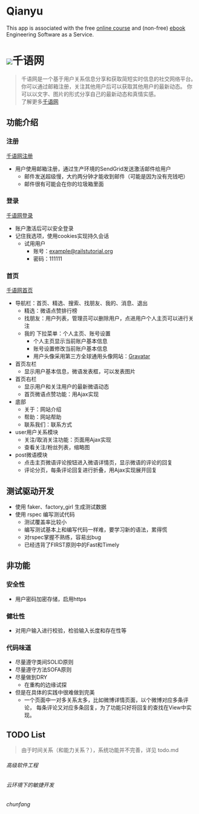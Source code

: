 # Qianyu
This app is associated with the free [online
course](http://www.saas-class.org) and (non-free)
[ebook](http://www.saasbook.info) Engineering Software as a Service.
# ![](https://github.com/springflo/qianyu/master/app/assets/images/qianyuwang.png)千语网
>千语网是一个基于用户关系信息分享和获取简短实时信息的社交网络平台。
你可以通过邮箱注册，关注其他用户后可以获取其他用户的最新动态。
你可以以文字、图片的形式分享自己的最新动态和真情实感。<br>
了解更多[千语网](https://qianyu.herokuapp.com/about)

## 功能介绍

### 注册
[千语网注册](https://qianyu.herokuapp.com/signup)
* 用户使用邮箱注册，通过生产环境的SendGrid发送激活邮件给用户
    * 邮件发送超级慢，大约两分钟才能收到邮件（可能是因为没有充钱吧）
    * 邮件很有可能会在你的垃圾箱里面

### 登录
[千语网登录](https://qianyu.herokuapp.com/login)
* 账户激活后可以安全登录
* 记住我选项，使用cookies实现持久会话
   * 试用用户
      * 账号：example@railstutorial.org
      * 密码：111111

### 首页
[千语网首页](https://qianyu.herokuapp.com)
* 导航栏：首页、精选、搜索、找朋友、我的、消息、退出
    * 精选：微语点赞排行榜
    * 找朋友：用户列表，管理员可以删除用户，点进用户个人主页可以进行关注
    * 我的 下拉菜单：个人主页、账号设置
        * 个人主页显示当前账户基本信息
        * 账号设置修改当前账户基本信息
        * 用户头像采用第三方全球通用头像网站：[Gravatar](https://cn.gravatar.com/)
* 首页左栏
    * 显示用户基本信息，微语发表框，可以发表图片 
* 首页右栏
    * 显示用户和关注用户的最新微语动态
    * 首页微语点赞功能：用Ajax实现
* 底部
    * 关于：网站介绍
    * 帮助：网站帮助
    * 联系我们：联系方式
* user用户关系模块
    * 关注/取消关注功能：页面用Ajax实现
    * 查看关注/粉丝列表，缩略图 
* post微语模块 
    * 点击主页微语评论按钮进入微语详情页，显示微语的评论的回复
    * 评论分页，每条评论回复进行折叠，用Ajax实现展开回复

## 测试驱动开发
* 使用 faker、factory_girl 生成测试数据
* 使用 rspec 编写测试代码
    * 测试覆盖率比较小
    * 编写测试基本上和编写代码一样难，要学习新的语法，累得慌
    * 对rspec掌握不熟练，容易出bug
    * 已经违背了FIRST原则中的Fast和Timely

## 非功能
### 安全性
* 用户密码加密存储，启用https

### 健壮性
* 对用户输入进行校验，检验输入长度和存在性等

### 代码味道
* 尽量遵守类间SOLID原则
* 尽量遵守方法SOFA原则
* 尽量做到DRY
    * 在重构的边缘试探
* 但是在具体的实践中很难做到完美
    * 一个页面中一对多关系太多，比如微博详情页面，以个微博对应多条评论，
每条评论又对应多条回复，为了功能只好将回复的查找在View中实现。

## TODO List
>由于时间关系（和能力关系？），系统功能并不完善，详见 todo.md <br>

###### 高级软件工程
###### 云环境下的敏捷开发
###### chunfang





